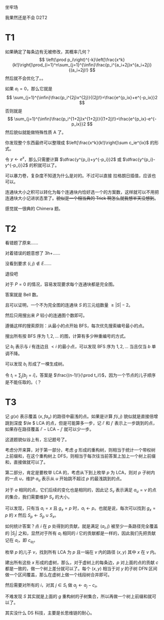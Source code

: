 坐牢场

我果然还是不会 D2T2

# T1

如果确定了每条边有无被修改，其概率几何？
$$
\left(\prod p_i\right)^{-k}\left[\frac{x^k}{k!}\right]\prod_{i=1}^n\sum_{j=1}^{\infin}\frac{p_i^{a_i+2j}x^{a_i+2j}}{(a_i+2j)!}
$$
然后就不会优化了。。

如果 $a_i=0$，那么它就是
$$
\sum_{j=1}^{\infin}\frac{p_i^{2j}x^{2j}}{(2j)!}=\frac{e^{p_ix}+e^{-p_ix}}2
$$
否则就是
$$
\sum_{j=1}^{\infin}\frac{p_i^{1+2j}x^{1+2j}}{(1+2j)!}=\frac{e^{p_ix}-e^{-p_ix}}2
$$
然后貌似就能做特殊性质 A 了。

你发现整个东西最终可以整理成 $\left[\frac{x^k}{k!}\right]\sum c_ie^{ix}$ 的形式。

令 $y\gets e^x$，那么只需要计算 $\dfrac{y^{p_i}+y^{-p_i}}2$ 或 $\dfrac{y^{p_i}-y^{-p_i}}2$ 的积就可以了。

可以暴力卷，复杂度不知道为什么是对的。不过可以直接 拉格朗日插值，应该也可以。

连通块大小之积可以转化为每个连通块内恰好选一个的方案数，这样就可以不用把连通块大小记进状态里了。~~貌似是一个相当典的 Trick 啊怎么就我想半天没想到~~。

感觉就一很典的 Chimera 题。

# T2

看错题了原来……

对着错误的题意想了 3h+……

没看到要求 $(i,j)\notin E$……

退役吧

对于 $P=0$ 的情况，容易发现要求每个连通块都是完全图。

答案就是 Bell 数。

且可以证明，一个不为完全图的连通块 $S$ 的三元组数量 $\ge |S|-2$。

然后只用搜出来 $P$ 较小的连通图个数即可。

遵循这样的搜索原则：从最小的点开始 BFS，每次优先搜索编号最小的点。

搜出所有按 BFS 序为 $1,2,\dots$ 的图，计算有多少种重编号的方式。

记 $b_i$ 表示与 $i$ 有连边且 $<i$ 的最小点，可以发现 BFS 序为 $1,2,\dots$ 当且仅当 $b$ 单调不降。

可以发现 $b_i$ 形成了一棵生成树。

令 $t_i=\sum_j[b_j=i]$，答案是 $\frac{(n-1)!}{\prod t_i!}$，因为一个节点的儿子顺序是不能任取的。（？

# T3

记 $g(x)$ 表示覆盖 $(x,fa_x)$ 的路径中最浅的点。如果是计算 $f(i,j)$ 貌似就是直接倍增跳到深度 $\le $ LCA 的点，但是可能算多一步，记 $i'$ 和 $j'$ 表示上一步跳到的点，如果存在路径覆盖 $i'-\text{LCA}-j'$ 就可以少一步。

这道题貌似谷上有，忘记题号了。

考虑分开来算，对于第一部分，考虑 $g$ 形成的重构树，则相当于统计一个带权树上前缀和，在这个重构树上 DFS，则相当于每次往当前答案上加上一个树上前缀和，直接做就可以了。

第二部分，肯定是要枚举 LCA 的，考虑从下到上枚举 $p$ 为 LCA，则对 $p$ 子树内的一点 $u$，维护 $a_u$ 表示从 $u$ 开始跳不超过 $p$ 的最浅跳到的点。

对于 $a$ 相同的点，它们后续的变化也是相同的，因此记 $S_v$ 表示满足 $a_u=v$ 的点的集合，我们需要维护 $S_v$ 的大小。

可以发现，只有当 $a_i=x$ 且 $g_x=p$ 时，$a_i\gets p$。也就是说，每次可以找到 $g_x=p$ 的 $x$ 然后 $S_p\gets S_p\cup S_x$。

如何统计答案？点 $i$ 在 $p$ 处得到的贡献，就是满足 $(a_i,j)$ 被至少一条路径完全覆盖的 $|S_j|$ 之和，显然对于所有 $a_i$ 相同的 $i$ 它的贡献都是一样的，因此我们先把贡献记在 $a_i$，即 $c_{a_i}$。

枚举 $p$ 的儿子 $v$，找到所有 LCA 为 $p$ 且一端在 $v$ 内的路径 $(x,y)$ 其中 $x$ 在 $v$ 内。

建出所有这些 $x$ 形成的虚树，那么，对于虚树上的每条边，$p$ 对上面的点的贡献 $c$ 都是一致的，做一个树上差分就可以了。每个 $(x,y)$ 相当于对 $y$ 的子树 DFN 区间做一个区间覆盖，那么在虚树上做一个线段树合并即可。

然后需要对所有的 $i$，对其 $j\in S_i$ 做 $a_j\gets a_j-c_i$。

不难发现 $S$ 其实就是上面的 $g$ 重构树的子树集合，所以再做一个树上前缀和就可以了。

其实没什么 DS 科技，主要是长思维链的耐心。